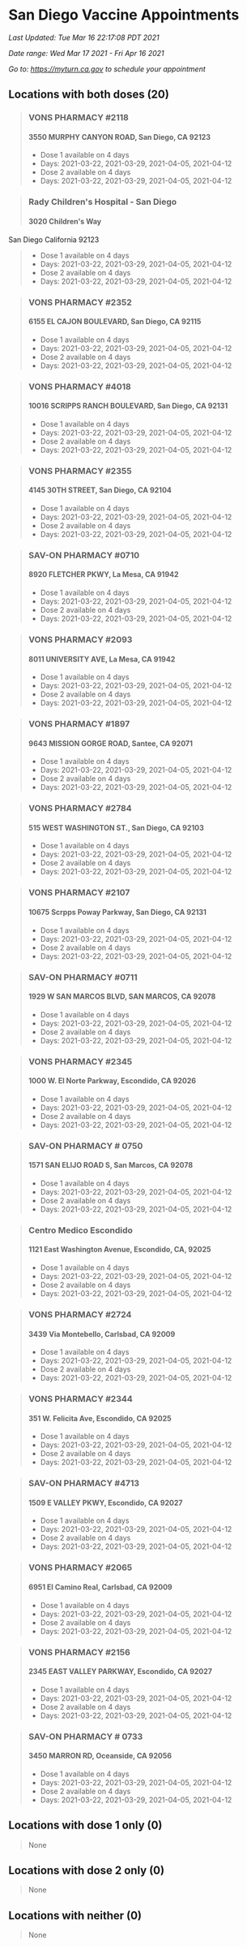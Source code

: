 # San Diego Vaccine Appointments
*Last Updated: Tue Mar 16 22:17:08 PDT 2021*

*Date range: Wed Mar 17 2021 - Fri Apr 16 2021*

*Go to: <https://myturn.ca.gov> to schedule your appointment*


## Locations with both doses (20)

>### VONS PHARMACY #2118
>#### 3550 MURPHY CANYON ROAD, San Diego, CA 92123
>- Dose 1 available on 4 days
>  - Days: 2021-03-22, 2021-03-29, 2021-04-05, 2021-04-12
>- Dose 2 available on 4 days
>  - Days: 2021-03-22, 2021-03-29, 2021-04-05, 2021-04-12

>### Rady Children's Hospital - San Diego
>#### 3020 Children's Way
San Diego California 92123
>- Dose 1 available on 4 days
>  - Days: 2021-03-22, 2021-03-29, 2021-04-05, 2021-04-12
>- Dose 2 available on 4 days
>  - Days: 2021-03-22, 2021-03-29, 2021-04-05, 2021-04-12

>### VONS PHARMACY #2352
>#### 6155 EL CAJON BOULEVARD, San Diego, CA 92115
>- Dose 1 available on 4 days
>  - Days: 2021-03-22, 2021-03-29, 2021-04-05, 2021-04-12
>- Dose 2 available on 4 days
>  - Days: 2021-03-22, 2021-03-29, 2021-04-05, 2021-04-12

>### VONS PHARMACY #4018
>#### 10016 SCRIPPS RANCH BOULEVARD, San Diego, CA 92131
>- Dose 1 available on 4 days
>  - Days: 2021-03-22, 2021-03-29, 2021-04-05, 2021-04-12
>- Dose 2 available on 4 days
>  - Days: 2021-03-22, 2021-03-29, 2021-04-05, 2021-04-12

>### VONS PHARMACY #2355
>#### 4145 30TH STREET, San Diego, CA 92104
>- Dose 1 available on 4 days
>  - Days: 2021-03-22, 2021-03-29, 2021-04-05, 2021-04-12
>- Dose 2 available on 4 days
>  - Days: 2021-03-22, 2021-03-29, 2021-04-05, 2021-04-12

>### SAV-ON PHARMACY #0710
>#### 8920 FLETCHER PKWY, La Mesa, CA 91942
>- Dose 1 available on 4 days
>  - Days: 2021-03-22, 2021-03-29, 2021-04-05, 2021-04-12
>- Dose 2 available on 4 days
>  - Days: 2021-03-22, 2021-03-29, 2021-04-05, 2021-04-12

>### VONS PHARMACY #2093
>#### 8011 UNIVERSITY AVE, La Mesa, CA 91942
>- Dose 1 available on 4 days
>  - Days: 2021-03-22, 2021-03-29, 2021-04-05, 2021-04-12
>- Dose 2 available on 4 days
>  - Days: 2021-03-22, 2021-03-29, 2021-04-05, 2021-04-12

>### VONS PHARMACY #1897
>#### 9643 MISSION GORGE ROAD, Santee, CA 92071
>- Dose 1 available on 4 days
>  - Days: 2021-03-22, 2021-03-29, 2021-04-05, 2021-04-12
>- Dose 2 available on 4 days
>  - Days: 2021-03-22, 2021-03-29, 2021-04-05, 2021-04-12

>### VONS PHARMACY #2784
>#### 515 WEST WASHINGTON ST., San Diego, CA 92103
>- Dose 1 available on 4 days
>  - Days: 2021-03-22, 2021-03-29, 2021-04-05, 2021-04-12
>- Dose 2 available on 4 days
>  - Days: 2021-03-22, 2021-03-29, 2021-04-05, 2021-04-12

>### VONS PHARMACY #2107
>#### 10675 Scrpps Poway Parkway, San Diego, CA 92131
>- Dose 1 available on 4 days
>  - Days: 2021-03-22, 2021-03-29, 2021-04-05, 2021-04-12
>- Dose 2 available on 4 days
>  - Days: 2021-03-22, 2021-03-29, 2021-04-05, 2021-04-12

>### SAV-ON PHARMACY #0711
>#### 1929 W SAN MARCOS BLVD, SAN MARCOS, CA 92078
>- Dose 1 available on 4 days
>  - Days: 2021-03-22, 2021-03-29, 2021-04-05, 2021-04-12
>- Dose 2 available on 4 days
>  - Days: 2021-03-22, 2021-03-29, 2021-04-05, 2021-04-12

>### VONS PHARMACY #2345
>#### 1000 W. El Norte Parkway, Escondido, CA 92026
>- Dose 1 available on 4 days
>  - Days: 2021-03-22, 2021-03-29, 2021-04-05, 2021-04-12
>- Dose 2 available on 4 days
>  - Days: 2021-03-22, 2021-03-29, 2021-04-05, 2021-04-12

>### SAV-ON PHARMACY # 0750
>#### 1571 SAN ELIJO ROAD S, San Marcos, CA 92078
>- Dose 1 available on 4 days
>  - Days: 2021-03-22, 2021-03-29, 2021-04-05, 2021-04-12
>- Dose 2 available on 4 days
>  - Days: 2021-03-22, 2021-03-29, 2021-04-05, 2021-04-12

>### Centro Medico Escondido
>#### 1121 East Washington Avenue, Escondido, CA, 92025
>- Dose 1 available on 4 days
>  - Days: 2021-03-22, 2021-03-29, 2021-04-05, 2021-04-12
>- Dose 2 available on 4 days
>  - Days: 2021-03-22, 2021-03-29, 2021-04-05, 2021-04-12

>### VONS PHARMACY #2724
>#### 3439 Via Montebello, Carlsbad, CA 92009
>- Dose 1 available on 4 days
>  - Days: 2021-03-22, 2021-03-29, 2021-04-05, 2021-04-12
>- Dose 2 available on 4 days
>  - Days: 2021-03-22, 2021-03-29, 2021-04-05, 2021-04-12

>### VONS PHARMACY #2344
>#### 351 W. Felicita Ave, Escondido, CA 92025
>- Dose 1 available on 4 days
>  - Days: 2021-03-22, 2021-03-29, 2021-04-05, 2021-04-12
>- Dose 2 available on 4 days
>  - Days: 2021-03-22, 2021-03-29, 2021-04-05, 2021-04-12

>### SAV-ON PHARMACY #4713
>#### 1509 E VALLEY PKWY, Escondido, CA 92027
>- Dose 1 available on 4 days
>  - Days: 2021-03-22, 2021-03-29, 2021-04-05, 2021-04-12
>- Dose 2 available on 4 days
>  - Days: 2021-03-22, 2021-03-29, 2021-04-05, 2021-04-12

>### VONS PHARMACY #2065
>#### 6951 El Camino Real, Carlsbad, CA 92009
>- Dose 1 available on 4 days
>  - Days: 2021-03-22, 2021-03-29, 2021-04-05, 2021-04-12
>- Dose 2 available on 4 days
>  - Days: 2021-03-22, 2021-03-29, 2021-04-05, 2021-04-12

>### VONS PHARMACY #2156
>#### 2345 EAST VALLEY PARKWAY, Escondido, CA 92027
>- Dose 1 available on 4 days
>  - Days: 2021-03-22, 2021-03-29, 2021-04-05, 2021-04-12
>- Dose 2 available on 4 days
>  - Days: 2021-03-22, 2021-03-29, 2021-04-05, 2021-04-12

>### SAV-ON PHARMACY # 0733
>#### 3450 MARRON RD, Oceanside, CA 92056
>- Dose 1 available on 4 days
>  - Days: 2021-03-22, 2021-03-29, 2021-04-05, 2021-04-12
>- Dose 2 available on 4 days
>  - Days: 2021-03-22, 2021-03-29, 2021-04-05, 2021-04-12

## Locations with dose 1 only (0)

>None

## Locations with dose 2 only (0)

>None

## Locations with neither (0)

>None

